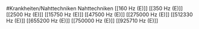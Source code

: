 #Krankheiten/Nahttechniken
Nahttechniken
[[160 Hz (E)]]
[[350 Hz (E)]]
[[2500 Hz (E)]]
[[15750 Hz (E)]]
[[47500 Hz (E)]]
[[275000 Hz (E)]]
[[512330 Hz (E)]]
[[655200 Hz (E)]]
[[750000 Hz (E)]]
[[925710 Hz (E)]]